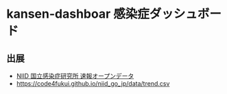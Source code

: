 # kansen-dashboar 感染症ダッシュボード

## 出展

- [NIID 国立感染症研究所 速報オープンデータ](https://github.com/code4fukui/niid_go_jp)
- https://code4fukui.github.io/niid_go_jp/data/trend.csv
